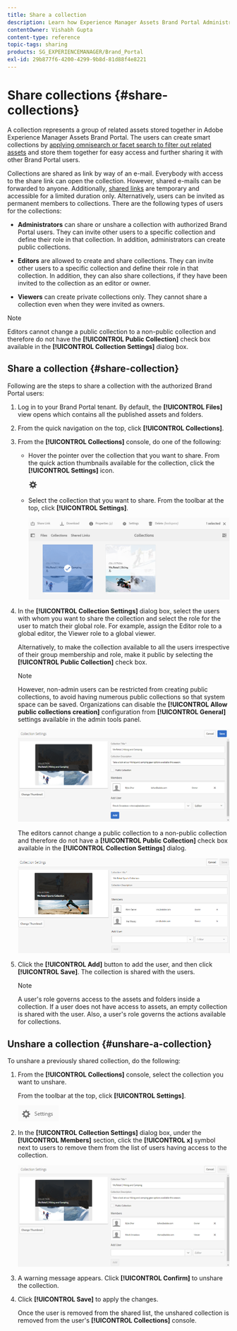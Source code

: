 ```yaml
---
title: Share a collection
description: Learn how Experience Manager Assets Brand Portal Administrators can share and unshare a collection or a smart collection with authorized users. Editors can view and share only the collections created by them, shared with them, and public collections.
contentOwner: Vishabh Gupta
content-type: reference
topic-tags: sharing
products: SG_EXPERIENCEMANAGER/Brand_Portal
exl-id: 29b877f6-4200-4299-9b8d-81d88f4e8221
---
```

# Share collections {#share-collections}

A collection represents a group of related assets stored together in Adobe Experience Manager Assets Brand Portal. The users can create smart collections by [applying omnisearch or facet search to filter out related assets](brand-portal-searching.md) and store them together for easy access and further sharing it with other Brand Portal users. 

 <!--The administrators can share and unshare a collection with the authorized Brand Portal users. Editors and viewers can view and share the collections created by them, shared with them, and public collections.-->

Collections are shared as link by way of an e-mail. Everybody with access to the share link can open the collection. However, shared e-mails can be forwarded to anyone. Additionally, [shared links](https://experienceleague.adobe.com/en/docs/experience-manager-brand-portal/using/share/brand-portal-link-share) are temporary and accessible for a limited duration only. Alternatively, users can be invited as permanent members to collections. There are the following types of users for the collections:

* **Administrators** can share or unshare a collection with authorized Brand Portal users. They can invite other users to a specific collection and define their role in that collection. In addition, administrators can create public collections.

* **Editors** are allowed to create and share collections. They can invite other users to a specific collection and define their role in that collection. In addition, they can also share collections, if they have been invited to the collection as an editor or owner.

* **Viewers** can create private collections only. They cannot share a collection even when they were invited as owners.

>[!NOTE]
>
>Editors cannot change a public collection to a non-public collection and therefore do not have the **[!UICONTROL Public Collection]** check box available in the **[!UICONTROL Collection Settings]** dialog box.

## Share a collection {#share-collection}

Following are the steps to share a collection with the authorized Brand Portal users:

1. Log in to your Brand Portal tenant. By default, the **[!UICONTROL Files]** view opens which contains all the published assets and folders. 

1. From the quick navigation on the top, click **[!UICONTROL Collections]**. 

1. From the **[!UICONTROL Collections]** console, do one of the following:

   * Hover the pointer over the collection that you want to share. From the quick action thumbnails available for the collection, click the **[!UICONTROL Settings]** icon.

     ![](assets/settings-icon.png)

   * Select the collection that you want to share. From the toolbar at the top, click **[!UICONTROL Settings]**.
    
     ![](assets/collection-console.png)

1. In the **[!UICONTROL Collection Settings]** dialog box, select the users with whom you want to share the collection and select the role for the user to match their global role. For example, assign the Editor role to a global editor, the Viewer role to a global viewer.

   Alternatively, to make the collection available to all the users irrespective of their group membership and role, make it public by selecting the **[!UICONTROL Public Collection]** check box.

   >[!NOTE]
   >
   >However, non-admin users can be restricted from creating public collections, to avoid having numerous public collections so that system space can be saved. Organizations can disable the **[!UICONTROL Allow public collections creation]** configuration from **[!UICONTROL General]** settings available in the admin tools panel.

   ![](assets/collection_sharingadduser.png)

   The editors cannot change a public collection to a non-public collection and therefore do not have a **[!UICONTROL Public Collection]** check box available in the **[!UICONTROL Collection Settings]** dialog.

   ![](assets/collection-setting-editor.png)

1. Click the **[!UICONTROL Add]** button to add the user, and then click **[!UICONTROL Save]**. The collection is shared with the users.

   >[!NOTE]
   >
   >A user's role governs access to the assets and folders inside a collection. If a user does not have access to assets, an empty collection is shared with the user. Also, a user's role governs the actions available for collections.

## Unshare a collection {#unshare-a-collection}

To unshare a previously shared collection, do the following:

1. From the **[!UICONTROL Collections]** console, select the collection you want to unshare.

   From the toolbar at the top, click **[!UICONTROL Settings]**.

   ![](assets/collection_settings.png)

1. In the **[!UICONTROL Collection Settings]** dialog box, under the **[!UICONTROL Members]** section, click the **[!UICONTROL x]** symbol next to users to remove them from the list of users having access to the collection.

   ![](assets/unshare_collection.png)

1. A warning message appears. Click **[!UICONTROL Confirm]** to unshare the collection.

1. Click **[!UICONTROL Save]** to apply the changes.

   Once the user is removed from the shared list, the unshared collection is removed from the user's **[!UICONTROL Collections]** console.

<!--
1. Click the overlay icon on the left, and choose **[!UICONTROL Navigation]**.

   ![](assets/contenttree-1.png)

1. From the siderail on the left, click **[!UICONTROL Collections]**.

   ![](assets/access_collections.png)

1. From the **[!UICONTROL Collections]** console, do one of the following:

    * Hover the pointer over the collection you want to share. From the quick action thumbnails available for the collection, click the **[!UICONTROL Settings]** icon.

   ![](assets/settings_thumbnail.png)

    * Select the collection you want to share. From the toolbar at the top, click **[!UICONTROL Settings]**.
    
   ![](assets/collection-sharing.png)

1. In the [!UICONTROL Collection Settings] dialog box, select the users or groups with whom you want to share the collection and select the role for a user or a group to match their global role. For example, assign the Editor role to a global editor, the Viewer role to a global viewer.

   Alternatively, to make the collection available to all users irrespective of their group membership and role, make it public by selecting the **[!UICONTROL Public Collection]** check-box.

   >[!NOTE]
   >
   >However, non-admin users can be restricted from creating public collections, to avoid having numerous public collections so that system space can be saved. Organizations can disable the **[!UICONTROL Allow public collections creation]** configuration from [!UICONTROL General] settings available in admin tools panel.

   ![](assets/collection_sharingadduser.png)

   Editors cannot change a public collection to a non-public collection and, therefore, do not have **[!UICONTROL Public Collection]** check-box available in **[!UICONTROL Collection Settings]** dialog.

   ![](assets/collection-setting-editor.png)

1. Select **[!UICONTROL Add]**, and then **[!UICONTROL Save]**. The collection is shared with the chosen users.

   >[!NOTE]
   >
   >A user's role governs access to the assets and folders inside a collection. If a user does not have access to assets, an empty collection is shared with the user. Also, a user's role governs the actions available for collections.

## Unshare a collection {#unshare-a-collection}

To unshare a previously shared collection, do the following:

1. From the **[!UICONTROL Collections]** console, select the collection you want to unshare.

   In the toolbar, click **[!UICONTROL Settings]**.

   ![](assets/collection_settings.png)

1. On the **[!UICONTROL Collection Settings]** dialog box, under **[!UICONTROL Members]**, click the **[!UICONTROL x]** symbol next to users or groups to remove them from the list of users you shared the collection with.

   ![](assets/unshare_collection.png)

1. In the warning message box, click **[!UICONTROL Confirm]** to confirm unshare.

   Click **[!UICONTROL Save]**.

1. Log in to Brand Portal with the credentials of the user you removed from the shared list. The collection is removed from the **[!UICONTROL Collections]** console.
-->

